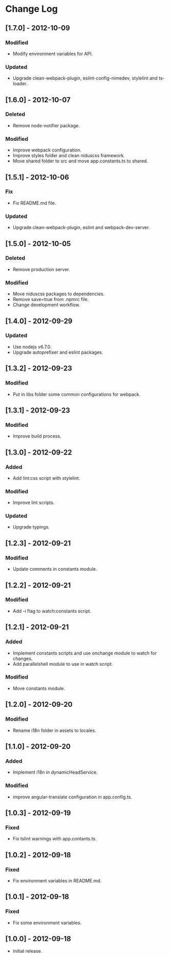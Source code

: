 # Change Log

## [1.7.0] - 2012-10-09

### Modified
- Modify environment variables for API.

### Updated
- Upgrade clean-webpack-plugin, eslint-config-nimedev, stylelint and ts-loader.


## [1.6.0] - 2012-10-07

### Deleted
- Remove node-notifier package.

### Modified
- Improve webpack configuration.
- Improve styles folder and clean niduscss framework.
- Move shared folder to src and move app.constants.ts to shared.


## [1.5.1] - 2012-10-06

### Fix
- Fix README.md file.

### Updated
- Upgrade clean-webpack-plugin, eslint and webpack-dev-server.


## [1.5.0] - 2012-10-05

### Deleted
- Remove production server.

### Modified
- Move niduscss packages to dependencies.
- Remove save=true from .npmrc file.
- Change development workflow.


## [1.4.0] - 2012-09-29

### Updated
- Use nodejs v6.7.0.
- Upgrade autoprefixer and eslint packages.


## [1.3.2] - 2012-09-23

### Modified
- Put in libs folder some common configurations for webpack.


## [1.3.1] - 2012-09-23

### Modified
- Improve build process.


## [1.3.0] - 2012-09-22

### Added
- Add lint:css script with stylelint.

### Modified
- Improve lint scripts.

### Updated
- Upgrade typings.


## [1.2.3] - 2012-09-21

### Modified
- Update comments in constants module.


## [1.2.2] - 2012-09-21

### Modified
- Add -i flag to watch:constants script.


## [1.2.1] - 2012-09-21

### Added
- Implement constants scripts and use onchange module to watch for changes.
- Add parallelshell module to use in watch script.

### Modified
- Move constants module.


## [1.2.0] - 2012-09-20

### Modified
- Rename i18n folder in assets to locales.


## [1.1.0] - 2012-09-20

### Added
- Implement i18n in dynamicHeadService.

### Modified
- improve angular-translate configuration in app.config.ts.


## [1.0.3] - 2012-09-19

### Fixed
- Fix tslint warnings with app.contants.ts.


## [1.0.2] - 2012-09-18

### Fixed
- Fix environment variables in README.md.


## [1.0.1] - 2012-09-18

### Fixed
- Fix some environment variables.


## [1.0.0] - 2012-09-18

* Initial release.
